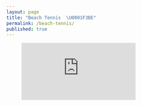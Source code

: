 ```yaml
---
layout: page
title: "Beach Tennis  \U0001F3BE"
permalink: /beach-tennis/
published: true
---
```

<!-- blank line -->
<figure class="video_container">
<iframe src="https://drive.google.com/file/d/1oKidReJfGBDxdsSGHRkhwoeHUBBhACju/view?usp=sharing" frameborder="0" allowfullscreen="true"> </iframe>
</figure>
<!-- blank line -->